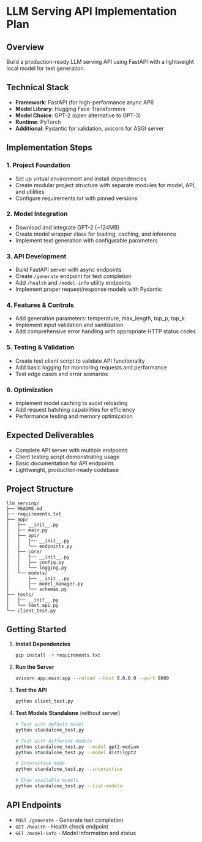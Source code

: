# LLM Serving API Implementation Plan

## Overview
Build a production-ready LLM serving API using FastAPI with a lightweight local model for text generation.

## Technical Stack
- **Framework**: FastAPI (for high-performance async API)
- **Model Library**: Hugging Face Transformers
- **Model Choice**: GPT-2 (open alternative to GPT-3)
- **Runtime**: PyTorch
- **Additional**: Pydantic for validation, uvicorn for ASGI server

## Implementation Steps

### 1. Project Foundation
- Set up virtual environment and install dependencies
- Create modular project structure with separate modules for model, API, and utilities
- Configure requirements.txt with pinned versions

### 2. Model Integration
- Download and integrate GPT-2 (~124MB)
- Create model wrapper class for loading, caching, and inference
- Implement text generation with configurable parameters

### 3. API Development
- Build FastAPI server with async endpoints
- Create `/generate` endpoint for text completion
- Add `/health` and `/model-info` utility endpoints
- Implement proper request/response models with Pydantic

### 4. Features & Controls
- Add generation parameters: temperature, max_length, top_p, top_k
- Implement input validation and sanitization
- Add comprehensive error handling with appropriate HTTP status codes

### 5. Testing & Validation
- Create test client script to validate API functionality
- Add basic logging for monitoring requests and performance
- Test edge cases and error scenarios

### 6. Optimization
- Implement model caching to avoid reloading
- Add request batching capabilities for efficiency
- Performance testing and memory optimization

## Expected Deliverables
- Complete API server with multiple endpoints
- Client testing script demonstrating usage
- Basic documentation for API endpoints
- Lightweight, production-ready codebase

## Project Structure
```
llm_serving/
├── README.md
├── requirements.txt
├── app/
│   ├── __init__.py
│   ├── main.py
│   ├── api/
│   │   ├── __init__.py
│   │   └── endpoints.py
│   ├── core/
│   │   ├── __init__.py
│   │   ├── config.py
│   │   └── logging.py
│   └── models/
│       ├── __init__.py
│       ├── model_manager.py
│       └── schemas.py
├── tests/
│   ├── __init__.py
│   └── test_api.py
└── client_test.py
```

## Getting Started

1. **Install Dependencies**
   ```bash
   pip install -r requirements.txt
   ```

2. **Run the Server**
   ```bash
   uvicorn app.main:app --reload --host 0.0.0.0 --port 8000
   ```

3. **Test the API**
   ```bash
   python client_test.py
   ```

4. **Test Models Standalone** (without server)
   ```bash
   # Test with default model
   python standalone_test.py
   
   # Test with different models
   python standalone_test.py --model gpt2-medium
   python standalone_test.py --model distilgpt2
   
   # Interactive mode
   python standalone_test.py --interactive
   
   # Show available models
   python standalone_test.py --list-models
   ```

## API Endpoints

- `POST /generate` - Generate text completion
- `GET /health` - Health check endpoint
- `GET /model-info` - Model information and status
